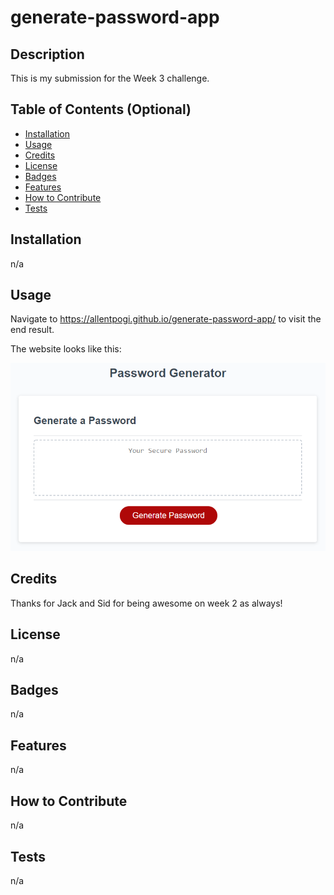 # generate-password-app

## Description

This is my submission for the Week 3 challenge.

## Table of Contents (Optional)

- [Installation](#installation)
- [Usage](#usage)
- [Credits](#credits)
- [License](#license)
- [Badges](#badges)
- [Features](#features)
- [How to Contribute](#how-to-contribute)
- [Tests](#tests)

## Installation

n/a

## Usage

Navigate to https://allentpogi.github.io/generate-password-app/ to visit the end result.

The website looks like this:

![password generate app](./assets/images/03-javascript-homework-demo.png)

## Credits

Thanks for Jack and Sid for being awesome on week 2 as always!

## License

n/a

## Badges

n/a

## Features

n/a

## How to Contribute

n/a

## Tests

n/a

